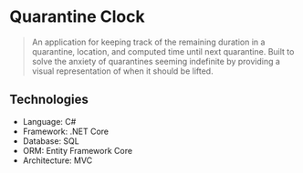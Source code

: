 # Quarantine Clock

> An application for keeping track of the remaining duration in a quarantine, location, and computed time until next quarantine. Built to solve the anxiety of quarantines seeming indefinite by providing a visual representation of when it should be lifted.

## Technologies

- Language: C# 
- Framework: .NET Core
- Database: SQL
- ORM: Entity Framework Core
- Architecture: MVC


